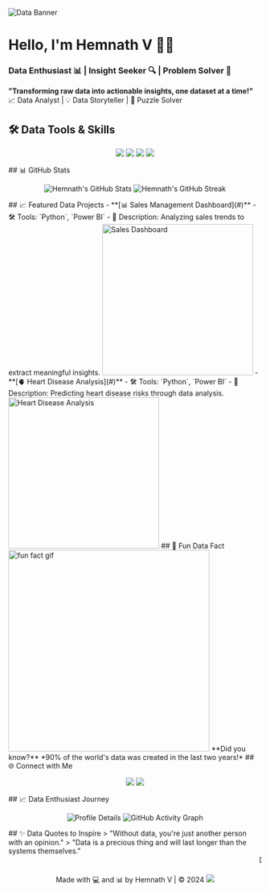![Data Banner](https://your-data-banner-image-url)
# Hello, I'm Hemnath V 🧑‍💻
### Data Enthusiast 📊 | Insight Seeker 🔍 | Problem Solver 🧠
**"Transforming raw data into actionable insights, one dataset at a time!"**  
📈 Data Analyst | 💡 Data Storyteller | 🧩 Puzzle Solver
## 🛠️ Data Tools & Skills
<p align="center">
<img src="https://img.shields.io/badge/Python-%23FFD43B.svg?style=for-the-badge&logo=python&logoColor=darkgreen" />
<img src="https://img.shields.io/badge/SQL-%23007ACC.svg?style=for-the-badge&logo=sql&logoColor=white" />
<img src="https://img.shields.io/badge/PowerBI-%23F2C811.svg?style=for-the-badge&logo=powerbi&logoColor=black" />
<img src="https://img.shields.io/badge/Tableau-%23E97627.svg?style=for-the-badge&logo=tableau&logoColor=white" />
</p>
## 📊 GitHub Stats
<p align="center">
<img src="https://github-readme-stats.vercel.app/api?username=yourusername&show_icons=true&theme=chartreuse-dark&hide_border=true&bg_color=0d1117&title_color=39FF14&icon_color=8b949e" alt="Hemnath's GitHub Stats">
<img src="https://github-readme-streak-stats.herokuapp.com/?user=yourusername&theme=chartreuse-dark&hide_border=true&background=0d1117&stroke=8b949e&ring=39FF14&fire=white" alt="Hemnath's GitHub Streak">
</p>
## 📈 Featured Data Projects
- **[📊 Sales Management Dashboard](#)**  
  - 🛠 Tools: `Python`, `Power BI`
  - 📅 Description: Analyzing sales trends to extract meaningful insights.
  <img src="https://your-sales-dashboard-image-url" width="300" alt="Sales Dashboard">
- **[🫀 Heart Disease Analysis](#)**  
  - 🛠 Tools: `Python`, `Power BI`
  - 📅 Description: Predicting heart disease risks through data analysis.
  <img src="https://your-heart-disease-analysis-image-url" width="300" alt="Heart Disease Analysis">
## 🎉 Fun Data Fact
<img src="https://your-data-gif-url" width="400" alt="fun fact gif">
**Did you know?**  
*90% of the world's data was created in the last two years!*
## 🌐 Connect with Me
<p align="center">
<a href="https://linkedin.com/in/hemnathv"><img src="https://img.shields.io/badge/LinkedIn-0072b1?style=for-the-badge&logo=linkedin&logoColor=white"></a>
<a href="mailto:hemnathvrx@gmail.com"><img src="https://img.shields.io/badge/Email-c14438?style=for-the-badge&logo=gmail&logoColor=white"></a>
</p>
## 📈 Data Enthusiast Journey
<p align="center">
<img src="https://github-profile-summary-cards.vercel.app/api/cards/profile-details?username=yourusername&theme=chartreuse-dark" alt="Profile Details">
<img src="https://activity-graph.herokuapp.com/graph?username=yourusername&theme=chartreuse-dark&bg_color=0d1117&hide_border=true" alt="GitHub Activity Graph">
</p>
## ✨ Data Quotes to Inspire
> "Without data, you're just another person with an opinion."  
> "Data is a precious thing and will last longer than the systems themselves."  
<marquee>Data: The new language of the world! 🌍</marquee>
<p align="center">
Made with 💻 and 📊 by Hemnath V | © 2024  
<img src="https://img.shields.io/badge/Data%20Driven-%230077b5?style=for-the-badge&logo=data&logoColor=white">
</p>

